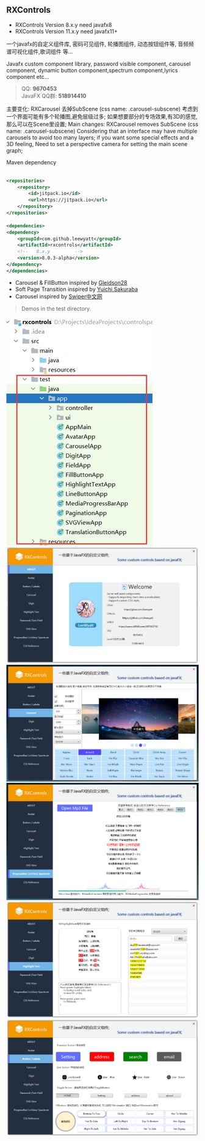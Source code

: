 ## RXControls

- RXControls Version 8.x.y need javafx8
- RXControls Version 11.x.y need javafx11+

一个javafx的自定义组件库, 密码可见组件, 轮播图组件, 动态按钮组件等, 音频频谱可视化组件,歌词组件 等... <br />

Javafx custom component library, password visible component, carousel component, dynamic button component,spectrum
component,lyrics component etc...  <br />


> QQ: **9670453**  <br />
> JavaFX QQ群: **518914410** <br/>


主要变化: RXCarousel 去掉SubScene (css name: .carousel-subscene) 
    考虑到一个界面可能有多个轮播图,避免层级过多; 
    如果想要部分的专场效果,有3D的感觉, 那么可以在Scene里设置; 
Main changes: RXCarousel removes SubScene (css name: .carousel-subscene) 
    Considering that an interface may have multiple carousels to avoid too many layers; 
    if you want some special effects and a 3D feeling, Need to set a perspective camera for setting the main scene graph;

Maven dependency

```xml

<repositories>
    <repository>
        <id>jitpack.io</id>
        <url>https://jitpack.io</url>
    </repository>
</repositories>

<dependencies>
<dependency>
    <groupId>com.github.leewyatt</groupId>
    <artifactId>rxcontrols</artifactId>
    <!--   8.x.y         -->
    <version>8.0.3-alpha</version>
</dependency>
</dependencies>
```

- Carousel & FillButton inspired by [Gleidson28](https://github.com/Gleidson28)
- Soft Page Transition inspired by [Yuichi.Sakuraba](https://gist.github.com/skrb/1c62b77ef7ddb3c7adf4)
- Carousel inspired by [Swiper中文网](https://www.swiper.com.cn/)

> Demos in the test directory.

![](src/test/resources/screenshot/img6.png)
![](src/test/resources/screenshot/img1.png)
![](src/test/resources/screenshot/img2.png)
![](src/test/resources/screenshot/img3.png)
![](src/test/resources/screenshot/img4.png)
![](src/test/resources/screenshot/img5.png)